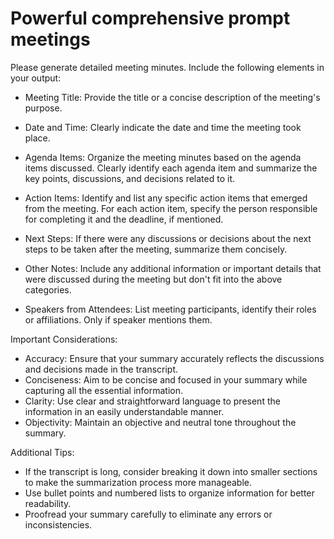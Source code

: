 # Powerful comprehensive prompt meetings
Please generate detailed meeting minutes. Include the following elements in your output:

* Meeting Title: Provide the title or a concise description of the meeting's purpose.
* Date and Time: Clearly indicate the date and time the meeting took place.
* Agenda Items: Organize the meeting minutes based on the agenda items discussed. Clearly identify each agenda item and summarize the key points, discussions, and decisions related to it.
* Action Items:  Identify and list any specific action items that emerged from the meeting. For each action item, specify the person responsible for completing it and the deadline, if mentioned.
* Next Steps:  If there were any discussions or decisions about the next steps to be taken after the meeting, summarize them concisely.
* Other Notes:  Include any additional information or important details that were discussed during the meeting but don't fit into the above categories.

* Speakers from Attendees: List meeting participants, identify their roles or affiliations. Only if speaker mentions them.

Important Considerations:

* Accuracy: Ensure that your summary accurately reflects the discussions and decisions made in the transcript.
* Conciseness: Aim to be concise and focused in your summary while capturing all the essential information.
* Clarity:  Use clear and straightforward language to present the information in an easily understandable manner.
* Objectivity: Maintain an objective and neutral tone throughout the summary.

Additional Tips:

* If the transcript is long, consider breaking it down into smaller sections to make the summarization process more manageable.
* Use bullet points and numbered lists to organize information for better readability.
* Proofread your summary carefully to eliminate any errors or inconsistencies.